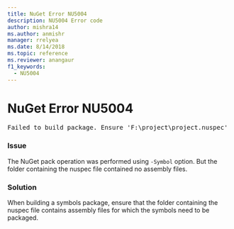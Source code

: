 ```yaml
---
title: NuGet Error NU5004
description: NU5004 Error code
author: mishra14
ms.author: anmishr
manager: rrelyea
ms.date: 8/14/2018
ms.topic: reference
ms.reviewer: anangaur
f1_keywords:
  - NU5004
---
```


# NuGet Error NU5004
<pre>Failed to build package. Ensure 'F:\project\project.nuspec' includes assembly files. For help on building symbols package, visit http://docs.nuget.org/.</pre>

### Issue

The NuGet pack operation was performed using `-Symbol` option. But the folder containing the nuspec file contained no assembly files. 


### Solution

When building a symbols package, ensure that the folder containing the nuspec file contains assembly files for which the symbols need to be packaged.

